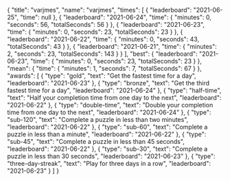 {
  "title": "varjmes",
  "name": "varjmes",
  "times": [
    {
      "leaderboard": "2021-06-25",
      "time": null
    },
    {
      "leaderboard": "2021-06-24",
      "time": {
        "minutes": 0,
        "seconds": 56,
        "totalSeconds": 56
      }
    },
    {
      "leaderboard": "2021-06-23",
      "time": {
        "minutes": 0,
        "seconds": 23,
        "totalSeconds": 23
      }
    },
    {
      "leaderboard": "2021-06-22",
      "time": {
        "minutes": 0,
        "seconds": 43,
        "totalSeconds": 43
      }
    },
    {
      "leaderboard": "2021-06-21",
      "time": {
        "minutes": 2,
        "seconds": 23,
        "totalSeconds": 143
      }
    }
  ],
  "best": {
    "leaderboard": "2021-06-23",
    "time": {
      "minutes": 0,
      "seconds": 23,
      "totalSeconds": 23
    }
  },
  "mean": {
    "time": {
      "minutes": 1,
      "seconds": 7,
      "totalSeconds": 67
    }
  },
  "awards": [
    {
      "type": "gold",
      "text": "Get the fastest time for a day",
      "leaderboard": "2021-06-23"
    },
    {
      "type": "bronze",
      "text": "Get the third fastest time for a day",
      "leaderboard": "2021-06-24"
    },
    {
      "type": "half-time",
      "text": "Half your completion time from one day to the next",
      "leaderboard": "2021-06-22"
    },
    {
      "type": "double-time",
      "text": "Double your completion time from one day to the next",
      "leaderboard": "2021-06-24"
    },
    {
      "type": "sub-120",
      "text": "Complete a puzzle in less than two minutes",
      "leaderboard": "2021-06-22"
    },
    {
      "type": "sub-60",
      "text": "Complete a puzzle in less than a minute",
      "leaderboard": "2021-06-22"
    },
    {
      "type": "sub-45",
      "text": "Complete a puzzle in less than 45 seconds",
      "leaderboard": "2021-06-22"
    },
    {
      "type": "sub-30",
      "text": "Complete a puzzle in less than 30 seconds",
      "leaderboard": "2021-06-23"
    },
    {
      "type": "three-day-streak",
      "text": "Play for three days in a row",
      "leaderboard": "2021-06-23"
    }
  ]
}
